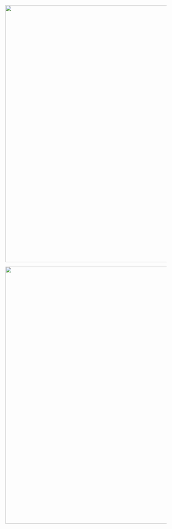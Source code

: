 <p style="text-align: center;"><img src="https://github-widgetbox.vercel.app/api/profile?username=bytecorum&data=followers,repositories,stars,commits&theme=nautilus" width="800"></p>
<p style="text-align: center;"><img src="https://github-widgetbox.vercel.app/api/skills?languages=cpp,csharp,c,python,js,html,css,bash,json,mysql,powershell,lua,markdown&theme=nautilus" width="800"></p>
